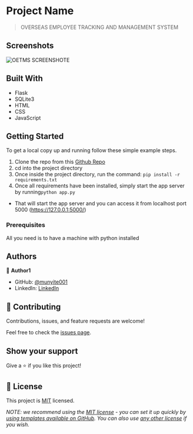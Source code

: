 # Project Name

> OVERSEAS EMPLOYEE TRACKING AND MANAGEMENT SYSTEM

## Screenshots
![OETMS SCREENSHOTE](../Images/project_screenshot.png)

## Built With
- Flask
- SQLite3
- HTML
- CSS
- JavaScript

## Getting Started

To get a local copy up and running follow these simple example steps.
1. Clone the repo from this [Github Repo](https://github.com/munyite001/OVERSEAS-EMPLOYEE-TRACKING-AND-MANAGEMENT-SYSTEM.git)
2. cd into the project directory
3. Once inside the project directory, run the command: ```pip install -r requirements.txt```
4. Once all requirements have been installed, simply start the app server by running```python app.py```
- That will start the app server and you can access it from localhost port 5000 (https://127.0.0.1:5000/)

### Prerequisites
All you need is to have a machine with python installed


## Authors

👤 **Author1**

- GitHub: [@munyite001](https://github.com/munyite001)
- LinkedIn: [LinkedIn](https://linkedin.com/in/emunyite)

## 🤝 Contributing

Contributions, issues, and feature requests are welcome!

Feel free to check the [issues page](../../issues/).

## Show your support

Give a ⭐️ if you like this project!

## 📝 License

This project is [MIT](./LICENSE) licensed.

_NOTE: we recommend using the [MIT license](https://choosealicense.com/licenses/mit/) - you can set it up quickly by [using templates available on GitHub](https://docs.github.com/en/communities/setting-up-your-project-for-healthy-contributions/adding-a-license-to-a-repository). You can also use [any other license](https://choosealicense.com/licenses/) if you wish._

